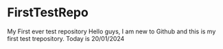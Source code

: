 # FirstTestRepo
My First ever test repository
Hello guys, I am new to Github and this is my first test trepository. 
Today is 20/01/2024
